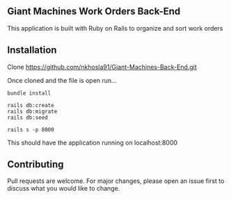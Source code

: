 ## Giant Machines Work Orders Back-End

This application is built with Ruby on Rails to organize and sort work orders

## Installation

Clone https://github.com/nkhosla91/Giant-Machines-Back-End.git

Once cloned and the file is open run…

```
bundle install

rails db:create
rails db:migrate
rails db:seed

rails s -p 8000
```
This should have the application running on localhost:8000

## Contributing
Pull requests are welcome. For major changes, please open an issue first to discuss what you would like to change.